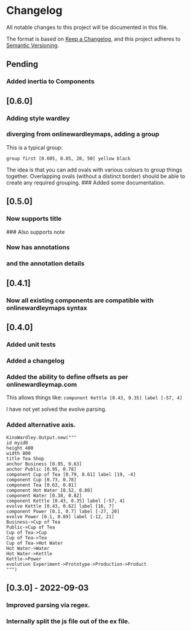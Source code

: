 # Changelog
All notable changes to this project will be documented in this file.

The format is based on [Keep a Changelog](https://keepachangelog.com/en/1.0.0/),
and this project adheres to [Semantic Versioning](https://semver.org/spec/v2.0.0.html).

## Pending

### Added inertia to Components

## [0.6.0]

### Adding style wardley
### diverging from onlinewardleymaps, adding a group

This is a typical group:
```
group first [0.605, 0.85, 20, 50] yellow black
```
The idea is that you can add ovals with various colours to group things together.
Overlapping ovals (without a distinct border) should be able to create any required
grouping.
### Added some documentation.

## [0.5.0]

### Now supports title
### Also supports note
### Now has annotations
### and the annotation details

## [0.4.1]

### Now all existing components are compatible with onlinewardleymaps syntax

## [0.4.0]

### Added unit tests
### Added a changelog
### Added the ability to define offsets as per onlinewardleymap.com

This allows things like:
`component Kettle [0.43, 0.35] label [-57, 4]`

I have not yet solved the evolve parsing.

### Added alternative axis.
```
KinoWardley.Output.new("""
id myid8
height 400
width 800
title Tea Shop
anchor Business [0.95, 0.63]
anchor Public [0.95, 0.78]
component Cup of Tea [0.79, 0.61] label [19, -4]
component Cup [0.73, 0.78]
component Tea [0.63, 0.81]
component Hot Water [0.52, 0.80]
component Water [0.38, 0.82]
component Kettle [0.43, 0.35] label [-57, 4]
evolve Kettle [0.43, 0.62] label [16, 7]
component Power [0.1, 0.7] label [-27, 20]
evolve Power [0.1, 0.89] label [-12, 21]
Business->Cup of Tea
Public->Cup of Tea
Cup of Tea->Cup
Cup of Tea->Tea
Cup of Tea->Hot Water
Hot Water->Water
Hot Water->Kettle 
Kettle->Power
evolution Experiment->Prototype->Production->Product
""")
```

## [0.3.0] - 2022-09-03
### Improved parsing via regex.
### Internally split the js file out of the ex file.
